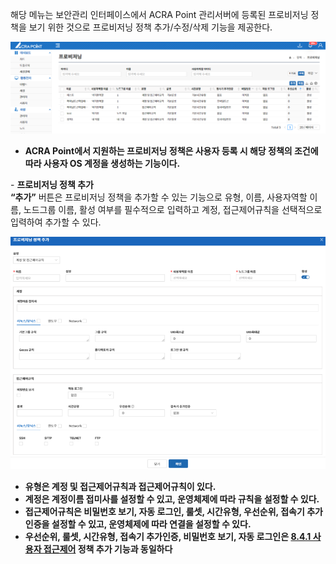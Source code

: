 해당 메뉴는 보안관리 인터페이스에서 ACRA Point 관리서버에 등록된 프로비저닝 정책을 보기 위한 것으로 프로비저닝 정책 추가/수정/삭제 기능을 제공한다.

![프로비저닝](image.png)

- **ACRA Point에서 지원하는 프로비저닝 정책은 사용자 등록 시 해당 정책의 조건에 따라 사용자 OS 계정을 생성하는 기능이다.**  

&#45; **프로비저닝 정책 추가**  
**“추가”** 버튼은 프로비저닝 정책을 추가할 수 있는 기능으로 유형, 이름, 사용자역할 이름, 노드그룹 이름, 활성 여부를 필수적으로 입력하고 계정, 접근제어규칙을 선택적으로 입력하여 추가할 수 있다.


![프로비저닝 정책 추가](image-1.png)

- **유형은 계정 및 접근제어규칙과 접근제어규칙이 있다.**  
- **계정은 계정이름 접미사를 설정할 수 있고, 운영체제에 따라 규칙을 설정할 수 있다.**  
- **접근제어규칙은 비밀번호 보기, 자동 로그인, 룰셋, 시간유형, 우선순위, 접속기 추가 인증을 설정할 수 있고, 운영체제에 따라 연결을 설정할 수 있다.**  
- **우선순위, 룰셋, 시간유형, 접속기 추가인증, 비밀번호 보기, 자동 로그인은 [8.4.1 사용자 접근제어](http://localhost:3000/docs/정책/8.4%20접근제어/8.4.1%20사용자/) 정책 추가 기능과 동일하다**  